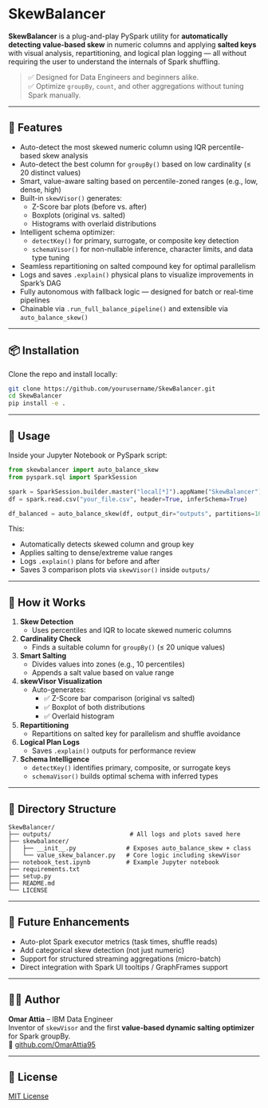 # SkewBalancer

**SkewBalancer** is a plug-and-play PySpark utility for **automatically detecting value-based skew** in numeric columns and applying **salted keys** with visual analysis, repartitioning, and logical plan logging — all without requiring the user to understand the internals of Spark shuffling.

> ✅ Designed for Data Engineers and beginners alike.  
> ✅ Optimize `groupBy`, `count`, and other aggregations without tuning Spark manually.

---

## 🚀 Features

- Auto-detect the most skewed numeric column using IQR percentile-based skew analysis
- Auto-detect the best column for `groupBy()` based on low cardinality (≤ 20 distinct values)
- Smart, value-aware salting based on percentile-zoned ranges (e.g., low, dense, high)
- Built-in `skewVisor()` generates:
  - Z-Score bar plots (before vs. after)
  - Boxplots (original vs. salted)
  - Histograms with overlaid distributions
- Intelligent schema optimizer:
  - `detectKey()` for primary, surrogate, or composite key detection
  - `schemaVisor()` for non-nullable inference, character limits, and data type tuning
- Seamless repartitioning on salted compound key for optimal parallelism
- Logs and saves `.explain()` physical plans to visualize improvements in Spark’s DAG
- Fully autonomous with fallback logic — designed for batch or real-time pipelines
- Chainable via `.run_full_balance_pipeline()` and extensible via `auto_balance_skew()`

---

## 📦 Installation

Clone the repo and install locally:

```bash
git clone https://github.com/yourusername/SkewBalancer.git
cd SkewBalancer
pip install -e .
```

---

## 🧪 Usage

Inside your Jupyter Notebook or PySpark script:

```python
from skewbalancer import auto_balance_skew
from pyspark.sql import SparkSession

spark = SparkSession.builder.master("local[*]").appName("SkewBalancer").getOrCreate()
df = spark.read.csv("your_file.csv", header=True, inferSchema=True)

df_balanced = auto_balance_skew(df, output_dir="outputs", partitions=10, verbose=True)
```

This:
- Automatically detects skewed column and group key
- Applies salting to dense/extreme value ranges
- Logs `.explain()` plans for before and after
- Saves 3 comparison plots via `skewVisor()` inside `outputs/`

---

## 🧠 How it Works

1. **Skew Detection**
   - Uses percentiles and IQR to locate skewed numeric columns
2. **Cardinality Check**
   - Finds a suitable column for `groupBy()` (≤ 20 unique values)
3. **Smart Salting**
   - Divides values into zones (e.g., 10 percentiles)
   - Appends a salt value based on value range
4. **skewVisor Visualization**
   - Auto-generates:
     - ✅ Z-Score bar comparison (original vs salted)
     - ✅ Boxplot of both distributions
     - ✅ Overlaid histogram
5. **Repartitioning**
   - Repartitions on salted key for parallelism and shuffle avoidance
6. **Logical Plan Logs**
   - Saves `.explain()` outputs for performance review
7. **Schema Intelligence**
   - `detectKey()` identifies primary, composite, or surrogate keys
   - `schemaVisor()` builds optimal schema with inferred types

---

## 📂 Directory Structure

```
SkewBalancer/
├── outputs/                      # All logs and plots saved here
├── skewbalancer/
│   ├── __init__.py              # Exposes auto_balance_skew + class
│   └── value_skew_balancer.py   # Core logic including skewVisor
├── notebook_test.ipynb          # Example Jupyter notebook
├── requirements.txt
├── setup.py
├── README.md
└── LICENSE
```

---

## 🔮 Future Enhancements

- Auto-plot Spark executor metrics (task times, shuffle reads)
- Add categorical skew detection (not just numeric)
- Support for structured streaming aggregations (micro-batch)
- Direct integration with Spark UI tooltips / GraphFrames support

---

## 👨‍💻 Author

**Omar Attia** – IBM Data Engineer  
Inventor of `skewVisor` and the first **value-based dynamic salting optimizer** for Spark groupBy.  
🔗 [github.com/OmarAttia95](https://github.com/OmarAttia95)

---

## 🪪 License

[MIT License](LICENSE)
